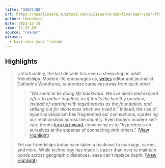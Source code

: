 ```yaml
---
title: "32622408"
url: https://headlineshq.substack.com/p/issue-no-029-live-near-your-friends
author: thenobsta
date: 2023-12-10
time: 11:22 AM
source: "reader"
aliases:
  - Live near your friends
---
```

## Highlights
> Unfortunately, the last decade has seen a steep drop in adult friendships. Modern life encourages us, [writes](https://chwoodiwiss.medium.com/im-moving-into-my-own-place-and-i-m-sad-about-it-1ecb5f423009) editor and journalist Catherine Woodiwiss, to atomize ourselves away from each other:
> > *“We seem to be doing life backward: We live alone and expend effort to gather together, as if that’s the healthy baseline; instead of starting with togetherness as the foundation, and striking out for aloneness when we need it.”*
> Indeed, the rise of hyperindividualism has fragmented our connections, scattering our relationships across the country. Even today’s modern self-care trends [turn us inward](https://time.com/6271915/self-love-loneliness/), convincing us to “hyperfocus on ourselves at the expense of connecting with others.” ([View Highlight](https://read.readwise.io/read/01hbegsxrmkgwee34zwskbgda1))

> Yet our friendships today have taken a backseat to marriage, career, and more. While technology has made it easier than ever to maintain bonds across geographic distances, ease can’t replace depth. ([View Highlight](https://read.readwise.io/read/01hbegtxj54mekbb56384kkxtt))